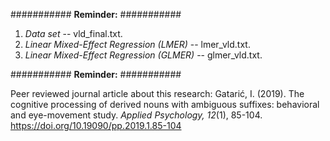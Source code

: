 ########### **Reminder:** ###########

1. *Data set* -- vld_final.txt.
2. *Linear Mixed-Effect Regression (LMER)* -- lmer_vld.txt.
3. *Linear Mixed-Effect Regression (GLMER)* -- glmer_vld.txt.

########### **Reminder:** ###########

Peer reviewed journal article about this research: Gatarić, I. (2019). The cognitive processing of derived nouns with ambiguous suffixes: behavioral and eye-movement study. *Applied Psychology, 12*(1), 85-104. https://doi.org/10.19090/pp.2019.1.85-104
